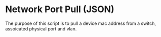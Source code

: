 # Network Port Pull (JSON)
The purpose of this script is to pull a device mac address from a switch, assoicated physical port and vlan.